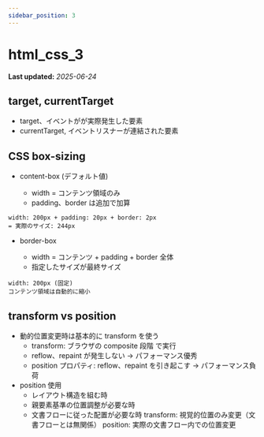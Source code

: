 ```yaml
---
sidebar_position: 3
---
```


# html_css_3

**Last updated:** _2025-06-24_

## target, currentTarget

- target、イベントがが実際発生した要素
- currentTarget, イベントリスナーが連結された要素

## CSS box-sizing

- content-box (デフォルト値)

  - width = コンテンツ領域のみ
  - padding、border は追加で加算

```
width: 200px + padding: 20px + border: 2px
= 実際のサイズ: 244px
```

- border-box

  - width = コンテンツ + padding + border 全体
  - 指定したサイズが最終サイズ

```
width: 200px (固定)
コンテンツ領域は自動的に縮小
```

## transform vs position

- 動的位置変更時は基本的に transform を使う
  - transform: ブラウザの composite 段階 で実行
  - reflow、repaint が発生しない → パフォーマンス優秀
  - position プロパティ: reflow、repaint を引き起こす → パフォーマンス負荷
- position 使用
  - レイアウト構造を組む時
  - 親要素基準の位置調整が必要な時
  - 文書フローに従った配置が必要な時
transform: 視覚的位置のみ変更（文書フローとは無関係）
position: 実際の文書フロー内での位置変更
